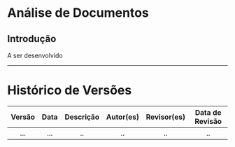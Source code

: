 # Análise de Documentos

## Introdução

A ser desenvolvido 

---
# Histórico de Versões

| Versão | Data | Descrição| Autor(es)             | Revisor(es)      |Data de Revisão |
| :----: | :----------------: | :--------------------------------------------------: | :-------------------: | :-------------:  |  :-----------: |
| ... | ... | .. | .. | .. | .. |